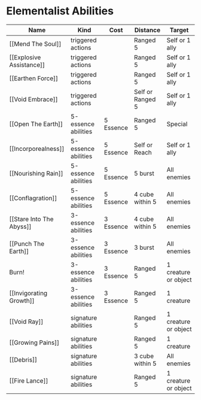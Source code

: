# Elementalist Abilities

| Name                 | Kind                | Cost      | Distance         | Target               |
| -------------------- | ------------------- | --------- | ---------------- | -------------------- |
| [[Mend The Soul]]        | triggered actions   |           | Ranged 5         | Self or 1 ally       |
| [[Explosive Assistance]] | triggered actions   |           | Ranged 5         | Self or 1 ally       |
| [[Earthen Force]]        | triggered actions   |           | Ranged 5         | Self or 1 ally       |
| [[Void Embrace]]         | triggered actions   |           | Self or Ranged 5 | Self or 1 ally       |
| [[Open The Earth]]       | 5-essence abilities | 5 Essence | Ranged 5         | Special              |
| [[Incorporealness]]      | 5-essence abilities | 5 Essence | Self or Reach    | Self or 1 ally       |
| [[Nourishing Rain]]      | 5-essence abilities | 5 Essence | 5 burst          | All enemies          |
| [[Conflagration]]        | 5-essence abilities | 5 Essence | 4 cube within 5  | All enemies          |
| [[Stare Into The Abyss]] | 3-essence abilities | 3 Essence | 4 cube within 5  | All enemies          |
| [[Punch The Earth]]      | 3-essence abilities | 3 Essence | 3 burst          | All enemies          |
| Burn!                | 3-essence abilities | 3 Essence | Ranged 5         | 1 creature or object |
| [[Invigorating Growth]]  | 3-essence abilities | 3 Essence | Ranged 5         | 1 creature           |
| [[Void Ray]]             | signature abilities |           | Ranged 5         | 1 creature or object |
| [[Growing Pains]]        | signature abilities |           | Ranged 5         | 1 creature           |
| [[Debris]]               | signature abilities |           | 3 cube within 5  | All enemies          |
| [[Fire Lance]]           | signature abilities |           | Ranged 5         | 1 creature or object |
